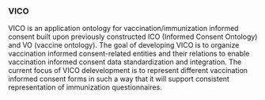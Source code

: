 ### VICO
VICO is an application ontology for vaccination/immunization informed consent built upon previously constructed ICO (Informed Consent Ontology) and VO (vaccine ontology). The goal of developing VICO is to organize vaccination informed consent-related entities and their relations to enable vaccination informed consent data standardization and integration. The current focus of VICO delevelopment is to represent different vaccination informed consent forms in such a way that it will support consistent representation of immunization questionnaires.   
